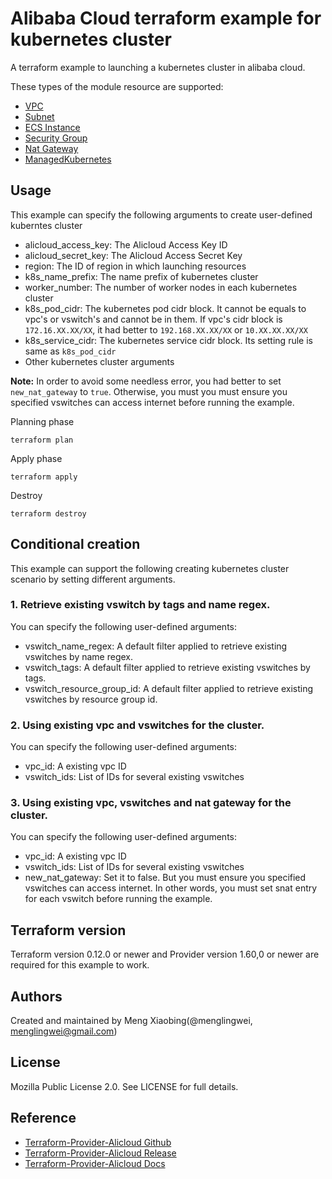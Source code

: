 Alibaba Cloud terraform example for kubernetes cluster
======================================================

A terraform example to launching a kubernetes cluster in alibaba cloud.

These types of the module resource are supported:

- [VPC](https://www.terraform.io/docs/providers/alicloud/r/vpc.html)
- [Subnet](https://www.terraform.io/docs/providers/alicloud/r/vswitch.html)
- [ECS Instance](https://www.terraform.io/docs/providers/alicloud/r/instance.html)
- [Security Group](https://www.terraform.io/docs/providers/alicloud/r/security_group.html)
- [Nat Gateway](https://www.terraform.io/docs/providers/alicloud/r/nat_gateway.html)
- [ManagedKubernetes](https://www.terraform.io/docs/providers/alicloud/r/cs_managed_kubernetes.html)


Usage
-----
This example can specify the following arguments to create user-defined kuberntes cluster

* alicloud_access_key: The Alicloud Access Key ID
* alicloud_secret_key: The Alicloud Access Secret Key
* region: The ID of region in which launching resources
* k8s_name_prefix: The name prefix of kubernetes cluster
* worker_number: The number of worker nodes in each kubernetes cluster
* k8s_pod_cidr: The kubernetes pod cidr block. It cannot be equals to vpc's or vswitch's and cannot be in them. If vpc's cidr block is `172.16.XX.XX/XX`,
it had better to `192.168.XX.XX/XX` or `10.XX.XX.XX/XX`
* k8s_service_cidr: The kubernetes service cidr block. Its setting rule is same as `k8s_pod_cidr`
* Other kubernetes cluster arguments

**Note:** In order to avoid some needless error, you had better to set `new_nat_gateway` to `true`.
Otherwise, you must you must ensure you specified vswitches can access internet before running the example.

Planning phase

    terraform plan

Apply phase

	terraform apply


Destroy

    terraform destroy


Conditional creation
--------------------
This example can support the following creating kubernetes cluster scenario by setting different arguments.

### 1. Retrieve existing vswitch by tags and name regex.

You can specify the following user-defined arguments:

* vswitch_name_regex: A default filter applied to retrieve existing vswitches by name regex.
* vswitch_tags: A default filter applied to retrieve existing vswitches by tags.
* vswitch_resource_group_id: A default filter applied to retrieve existing vswitches by resource group id.

### 2. Using existing vpc and vswitches for the cluster.

You can specify the following user-defined arguments:

* vpc_id: A existing vpc ID
* vswitch_ids: List of IDs for several existing vswitches

### 3. Using existing vpc, vswitches and nat gateway for the cluster.

You can specify the following user-defined arguments:

* vpc_id: A existing vpc ID
* vswitch_ids: List of IDs for several existing vswitches
* new_nat_gateway: Set it to false. But you must ensure you specified vswitches can access internet.
In other words, you must set snat entry for each vswitch before running the example.


Terraform version
-----------------
Terraform version 0.12.0 or newer and Provider version 1.60,0 or newer are required for this example to work.

Authors
-------
Created and maintained by Meng Xiaobing(@menglingwei, menglingwei@gmail.com)

License
-------
Mozilla Public License 2.0. See LICENSE for full details.

Reference
---------
* [Terraform-Provider-Alicloud Github](https://github.com/terraform-providers/terraform-provider-alicloud)
* [Terraform-Provider-Alicloud Release](https://releases.hashicorp.com/terraform-provider-alicloud/)
* [Terraform-Provider-Alicloud Docs](https://www.terraform.io/docs/providers/alicloud/)


